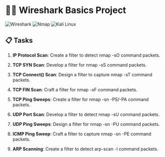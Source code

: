 # 🕵️‍♂️ Wireshark Basics Project

![Wireshark](https://img.shields.io/badge/Wireshark-%2336C5F0.svg?style=for-the-badge&logo=wireshark&logoColor=white)
![Nmap](https://img.shields.io/badge/Nmap-%234EAA25.svg?style=for-the-badge&logo=nmap&logoColor=white)
![Kali Linux](https://img.shields.io/badge/Kali%20Linux-%233A99C1.svg?style=for-the-badge&logo=kali-linux&logoColor=white)


## 📋 Tasks

1. **IP Protocol Scan**: Create a filter to detect nmap -sO command packets.

2. **TCP SYN Scan**: Develop a filter for nmap -sS command packets.

3. **TCP Connect() Scan**: Design a filter to capture nmap -sT command packets.

4. **TCP FIN Scan**: Craft a filter for nmap -sF command packets.

5. **TCP Ping Sweeps**: Create a filter for nmap -sn -PS/-PA command packets.

6. **UDP Port Scan**: Develop a filter to detect nmap -sU command packets.

7. **UDP Ping Sweeps**: Design a filter for nmap -sn -PU command packets.

8. **ICMP Ping Sweep**: Craft a filter to capture nmap -sn -PE command packets.

9. **ARP Scanning**: Create a filter to detect arp-scan -l command packets.


